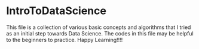 # IntroToDataScience
This file is a collection of various basic concepts and algorithms that I tried as an initial step towards Data Science. The codes in this file may be helpful to the beginners to practice. Happy Learning!!!!
